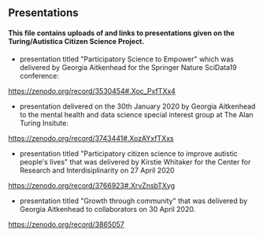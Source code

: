 ## Presentations

#### This file contains uploads of and links to presentations given on the Turing/Autistica Citizen Science Project.

* presentation titled "Participatory Science to Empower" which was delivered by Georgia Aitkenhead for the Springer Nature SciData19 conference:

https://zenodo.org/record/3530454#.Xoc_PxfTXx4

* presentation delivered on the 30th January 2020 by Georgia Aitkenhead to the mental health and data science special interest group at The Alan Turing Insitute: 

https://zenodo.org/record/3743441#.XozAYxfTXxs

* presentation titled "Participatory citizen science to improve autistic people's lives" that was delivered by Kirstie Whitaker for the Center for Research and Interdisiplinarity on 27 April 2020

https://zenodo.org/record/3766923#.XrvZnsbTXyg

* presentation titled "Growth through community" that was delivered by Georgia Aitkenhead to collaborators on 30 April 2020. 

https://zenodo.org/record/3865057

